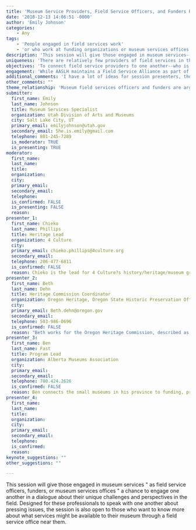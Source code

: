 ```yaml
---
title: 'Museum Service Providers, Field Service Officers, and Funders Roundtable'
date: '2018-12-13 14:06:51 -0000'
author: 'Emily Johnson'
categories:
    - Any
tags:
    - 'People engaged in field services work'
    - 'or who work at funding organizations or museum services offices'
description: 'This session will give those engaged in museum services--as field service officers, funders, or museum services offices--a chance to engage one another in a dialogue about their unique challenges and perspectives in the field. Designed for these professionals to speak with one another about pressing issues, the session is also open to those who want to know more about what services might be available to their museum through a field service office near them.'
uniqueness: 'There are relatively few providers of field services in the Western region, and there are not many opportunities for them to convene. This is also an opportunity for WMA to capitalize on the presence of these kinds of museum professionals at a conference more typically populated by people working in individual organizations. '
objectives: 'To connect field service providers to one another--who is operating in the region?; To increase the visibility of these programs in the field, and to find ways for these professionals to use WMA as a professional development opportunity.; To connect museums at WMA to these programs, and to increase their awareness of them.'
engagement: 'While AASLH maintains a Field Service Alliance as part of their work, a more regional presence in the West for this kind of work has not been established. I imagine this to be a kind of round table or a small group discussion based on the issues facing these professionals, rather than a session dependent on presentations. Takeaways are a greater understanding of who in the region is doing what, how we can help each other and steal ideas from one another, and how through better interactions with one another, we can improve our service of museums in the West. '
additional_comments: 'I have a lot of ideas for session presenters, though none are confirmed. I am aware of the people doing this kind of work in Utah, Idaho, Washington, Oregon, and Alberta (maybe California-- unclear). I am always really excited to meet others who work in field services, so if you know someone I haven?t mentioned, please let me know!'
other_comments: ""
theme_relationship: 'Museum field services officers and funders are arguably the hub that enables many (especially smaller) museums to do the work they do. Speaking personally, I am deeply engaged in the work that museums across the state of Utah are doing, and looking for ways that I can help them do more to engage with their own audiences. The more these kinds of providers can engage with each other, the better they can serve museums more broadly.'
submitter:
  first_name: Emily
  last_name: Johnson
  title: Museum Services Specialist
  organization: Utah Division of Arts and Museums
  city: Salt Lake City, UT
  primary_email: emilyjohnson@utah.gov
  secondary_email: She.is.emily@gmail.com
  telephone: 801-245-7289
  is_moderator: TRUE
  is_presenting: TRUE
moderator:
  first_name:
  last_name:
  title:
  organization:
  city:
  primary_email:
  secondary_email:
  telephone:
  is_confirmed: FALSE
  is_presenting: FALSE
  reason:
presenter_1:
  first_name: Chieko
  last_name: Phillips
  title: Heritage Lead
  organization: 4 Culture
  city:
  primary_email: chieko.phillips@4culture.org
  secondary_email:
  telephone: 206-477-6811
  is_confirmed: FALSE
  reason: Chieko is the lead for 4 Culture?s history/heritage/museum grant making and field services in King County, Washington
presenter_2:
  first_name: Beth
  last_name: Dehn
  title: Heritage Commission Coordinator
  organization: Oregon Heritage, Oregon State Historic Preservation Office
  city:
  primary_email: Beth.dehn@oregon.gov
  secondary_email:
  telephone: 503-986-0696
  is_confirmed: FALSE
  reason: "Beth works for the Oregon Heritage Commission, described as such: 'A new statewide network of volunteer mentors trained in collections care and emergency management works directly with Oregon museums, libraries and archives to improve collections care and prepare for emergencies. Funded in part by IMLS and the Oregon Cultural Trust, this service is available for archives, libraries and museums for free.'"
presenter_3:
  first_name: Ben
  last_name: Fast
  title: Program Lead
  organization: Alberta Museums Association
  city:
  primary_email:
  secondary_email:
  telephone: 780.424.2626
  is_confirmed: FALSE
  reason: Ben connects the small museums in his province to funding, professional development opportunities, grants, and training and workshops to help them do what they do. It's a big province and a big job with many challenges that we share across this field.
presenter_4:
  first_name:
  last_name:
  title:
  organization:
  city:
  primary_email:
  secondary_email:
  telephone:
  is_confirmed:
  reason:
keynote_suggestions: ""
other_suggestions: ""

---
```

This session will give those engaged in museum services " as field service officers, funders, or museum services offices " a chance to engage one another in a dialogue about their unique challenges and perspectives in the field. Designed for these professionals to speak with one another about pressing issues, the session is also open to those who want to know more about what services might be available to their museum through a field service office near them.
